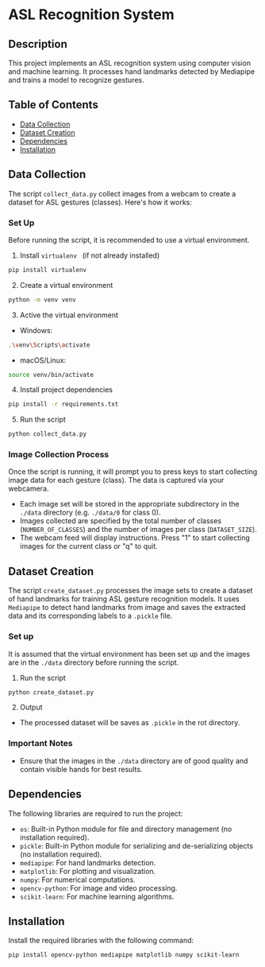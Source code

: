 # ASL Recognition System

## Description
This project implements an ASL recognition system using computer vision and machine learning. It processes hand landmarks detected by Mediapipe and trains a model to recognize gestures.

## Table of Contents
- [Data Collection](#data-collection)
- [Dataset Creation](#dataset-creation)
- [Dependencies](#dependencies)
- [Installation](#installation)


## Data Collection
The script `collect_data.py` collect images from a webcam to create a dataset for ASL gestures (classes). Here's how it works:

### Set Up 
Before running the script, it is recommended to use a virtual environment.

1. Install `virtualenv ` (if not already installed)
```bash
pip install virtualenv
```
2. Create a virtual environment
```bash
python -m venv venv
```
3. Active the virtual environment
- Windows:
```bash
.\venv\Scripts\activate
```
- macOS/Linux:
```bash
source venv/bin/activate
```
4. Install project dependencies
```bash
pip install -r requirements.txt
```
5. Run the script
```bash
python collect_data.py
```

### Image Collection Process
Once the script is running, it will prompt you to press keys to start collecting image data for each gesture (class). The data is captured via your webcamera.
- Each image set will be stored in the appropriate subdirectory in the `./data` directory (e.g. `./data/0` for class 0).
- Images collected are specified by the total number of classes (`NUMBER_OF_CLASSES`) and the number of images per class (`DATASET_SIZE`).
- The webcam feed will display instructions. Press "1" to start collecting images for the current class or "q" to quit.


## Dataset Creation
The script `create_dataset.py` processes the image sets to create a dataset of hand landmarks for training ASL gesture recognition models. It uses `Mediapipe` to detect hand landmarks from image and saves the extracted data and its corresponding labels to a `.pickle` file.

### Set up
It is assumed that the virtual environment has been set up and the images are in the `./data` directory before running the script.

1. Run the script
```bash
python create_dataset.py
```
2. Output
- The processed dataset will be saves as `.pickle` in the rot directory.

### Important Notes
- Ensure that the images in the `./data` directory are of good quality and contain visible hands for best results.

## Dependencies
The following libraries are required to run the project:
- `os`: Built-in Python module for file and directory management (no installation required).
- `pickle`: Built-in Python module for serializing and de-serializing objects (no installation required).
- `mediapipe`: For hand landmarks detection.
- `matplotlib`: For plotting and visualization.
- `numpy`: For numerical computations.
- `opencv-python`: For image and video processing.
- `scikit-learn`: For machine learning algorithms.

## Installation

Install the required libraries with the following command:

```bash
pip install opencv-python mediapipe matplotlib numpy scikit-learn
```

